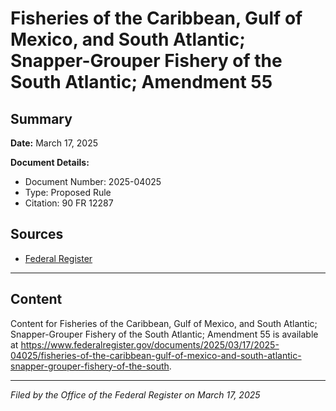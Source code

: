 # Fisheries of the Caribbean, Gulf of Mexico, and South Atlantic; Snapper-Grouper Fishery of the South Atlantic; Amendment 55

## Summary

**Date:** March 17, 2025

**Document Details:**
- Document Number: 2025-04025
- Type: Proposed Rule
- Citation: 90 FR 12287

## Sources
- [Federal Register](https://www.federalregister.gov/documents/2025/03/17/2025-04025/fisheries-of-the-caribbean-gulf-of-mexico-and-south-atlantic-snapper-grouper-fishery-of-the-south)

---

## Content

Content for Fisheries of the Caribbean, Gulf of Mexico, and South Atlantic; Snapper-Grouper Fishery of the South Atlantic; Amendment 55 is available at https://www.federalregister.gov/documents/2025/03/17/2025-04025/fisheries-of-the-caribbean-gulf-of-mexico-and-south-atlantic-snapper-grouper-fishery-of-the-south.

---

*Filed by the Office of the Federal Register on March 17, 2025*
